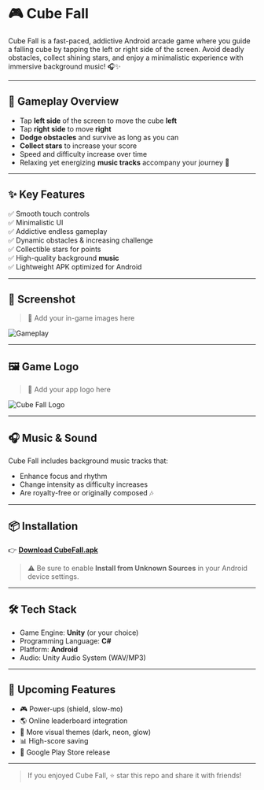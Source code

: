 # 🎮 Cube Fall

Cube Fall is a fast-paced, addictive Android arcade game where you guide a falling cube by tapping the left or right side of the screen. Avoid deadly obstacles, collect shining stars, and enjoy a minimalistic experience with immersive background music! 🎧✨

---

## 📱 Gameplay Overview

- Tap **left side** of the screen to move the cube **left**
- Tap **right side** to move **right**
- **Dodge obstacles** and survive as long as you can
- **Collect stars** to increase your score
- Speed and difficulty increase over time
- Relaxing yet energizing **music tracks** accompany your journey 🎵

---

## ✨ Key Features

✅ Smooth touch controls  
✅ Minimalistic UI  
✅ Addictive endless gameplay  
✅ Dynamic obstacles & increasing challenge  
✅ Collectible stars for points  
✅ High-quality background **music**  
✅ Lightweight APK optimized for Android

---

## 📸 Screenshot

> 📍 Add your in-game images here


![Gameplay](screenshots/gameplay1.png)

---

## 🖼️ Game Logo

> 📍 Add your app logo here

![Cube Fall Logo](assets/logo.png)

---

## 🎧 Music & Sound

Cube Fall includes background music tracks that:
- Enhance focus and rhythm
- Change intensity as difficulty increases
- Are royalty-free or originally composed 🎶


---

## 📦 Installation

👉 [**Download CubeFall.apk**](apk/CubeFall.apk)

> ⚠️ Be sure to enable **Install from Unknown Sources** in your Android device settings.

---

## 🛠️ Tech Stack

- Game Engine: **Unity** (or your choice)
- Programming Language: **C#**
- Platform: **Android**
- Audio: Unity Audio System (WAV/MP3)

---

## 🚀 Upcoming Features

- 🎮 Power-ups (shield, slow-mo)
- 🌎 Online leaderboard integration
- 🎨 More visual themes (dark, neon, glow)
- 📊 High-score saving
- 📲 Google Play Store release

---

> If you enjoyed Cube Fall, ⭐ star this repo and share it with friends!
